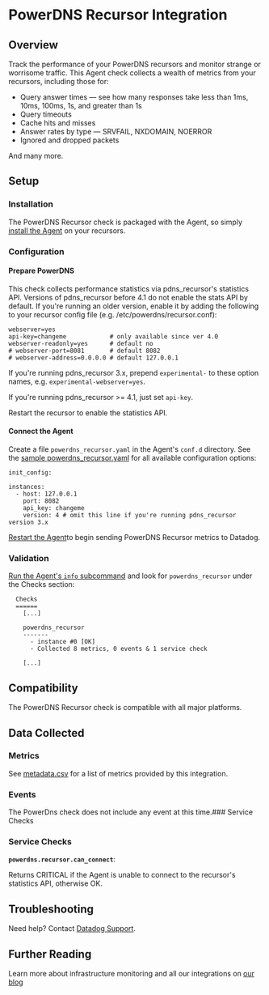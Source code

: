 # PowerDNS Recursor Integration

## Overview

Track the performance of your PowerDNS recursors and monitor strange or worrisome traffic. This Agent check collects a wealth of metrics from your recursors, including those for:

* Query answer times — see how many responses take less than 1ms, 10ms, 100ms, 1s, and greater than 1s
* Query timeouts
* Cache hits and misses
* Answer rates by type — SRVFAIL, NXDOMAIN, NOERROR
* Ignored and dropped packets

And many more.

## Setup
### Installation

The PowerDNS Recursor check is packaged with the Agent, so simply [install the Agent](https://app.datadoghq.com/account/settings#agent) on your recursors.

### Configuration
#### Prepare PowerDNS

This check collects performance statistics via pdns_recursor's statistics API. Versions of pdns_recursor before 4.1 do not enable the stats API by default. If you're running an older version, enable it by adding the following to your recursor config file (e.g. /etc/powerdns/recursor.conf):

```
webserver=yes
api-key=changeme            # only available since ver 4.0
webserver-readonly=yes      # default no
# webserver-port=8081       # default 8082
# webserver-address=0.0.0.0 # default 127.0.0.1
```

If you're running pdns_recursor 3.x, prepend `experimental-` to these option names, e.g. `experimental-webserver=yes`.

If you're running pdns_recursor >= 4.1, just set `api-key`.

Restart the recursor to enable the statistics API.

#### Connect the Agent

Create a file `powerdns_recursor.yaml` in the Agent's `conf.d` directory. See the [sample powerdns_recursor.yaml](https://github.com/DataDog/integrations-core/blob/master/powerdns_recursor/conf.yaml.example) for all available configuration options:

```
init_config:

instances:
  - host: 127.0.0.1
    port: 8082
    api_key: changeme
    version: 4 # omit this line if you're running pdns_recursor version 3.x
```

[Restart the Agent](https://docs.datadoghq.com/agent/faq/start-stop-restart-the-datadog-agent)to begin sending PowerDNS Recursor metrics to Datadog.

### Validation

[Run the Agent's `info` subcommand](https://docs.datadoghq.com/agent/faq/agent-status-and-information/) and look for `powerdns_recursor` under the Checks section:

```
  Checks
  ======
    [...]

    powerdns_recursor
    -------
      - instance #0 [OK]
      - Collected 8 metrics, 0 events & 1 service check

    [...]
```

## Compatibility

The PowerDNS Recursor check is compatible with all major platforms.

## Data Collected
### Metrics
See [metadata.csv](https://github.com/DataDog/integrations-core/blob/master/powerdns_recursor/metadata.csv) for a list of metrics provided by this integration.

### Events
The PowerDns check does not include any event at this time.### Service Checks

### Service Checks
**`powerdns.recursor.can_connect`**:

Returns CRITICAL if the Agent is unable to connect to the recursor's statistics API, otherwise OK.

## Troubleshooting
Need help? Contact [Datadog Support](http://docs.datadoghq.com/help/).

## Further Reading
Learn more about infrastructure monitoring and all our integrations on [our blog](https://www.datadoghq.com/blog/)